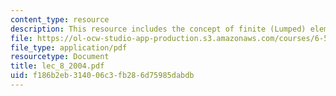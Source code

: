 ```yaml
---
content_type: resource
description: This resource includes the concept of finite (Lumped) elements.
file: https://ol-ocw-studio-app-production.s3.amazonaws.com/courses/6-551j-acoustics-of-speech-and-hearing-fall-2004/f186b2eb314006c3fb286d75985dabdb_lec_8_2004.pdf
file_type: application/pdf
resourcetype: Document
title: lec_8_2004.pdf
uid: f186b2eb-3140-06c3-fb28-6d75985dabdb
---
```

